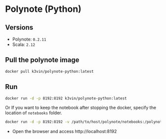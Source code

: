 # Polynote (Python)

## Versions
* Polynote: `0.2.11`
* Scala: `2.12`

## Pull the polynote image
  ```bash
  docker pull k3vin/polynote-python:latest
  ```

## Run
  ```bash
  docker run -d -p 8192:8192 k3vin/polynote-python:latest
  ```
  Or If you want to keep the notebook after stopping the docker, specify the location of `notebooks` folder.
  ```bash
  docker run -d -p 8192:8192 -v /path/to/host/polynote/notebooks:/polynote/notebooks k3vin/polynote-python:latest
  ``` 

* Open the browser and access http://localhost:8192
